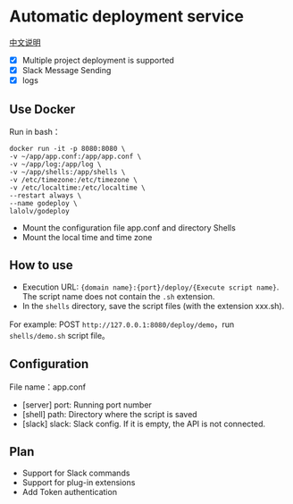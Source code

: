 # Automatic deployment service

[中文说明](./README_ZH.md)

- [x] Multiple project deployment is supported
- [x] Slack Message Sending
- [x] logs

## Use Docker

Run in bash：

```shell
docker run -it -p 8080:8080 \
-v ~/app/app.conf:/app/app.conf \
-v ~/app/log:/app/log \
-v ~/app/shells:/app/shells \
-v /etc/timezone:/etc/timezone \
-v /etc/localtime:/etc/localtime \
--restart always \
--name godeploy \
lalolv/godeploy
```

- Mount the configuration file app.conf and directory Shells
- Mount the local time and time zone

## How to use

- Execution URL: `{domain name}:{port}/deploy/{Execute script name}`. The script name does not contain the `.sh` extension.
- In the `shells` directory, save the script files (with the extension xxx.sh).

For example: POST `http://127.0.0.1:8080/deploy/demo`，run `shells/demo.sh` script file。

## Configuration

File name：app.conf

- [server] port: Running port number
- [shell] path: Directory where the script is saved
- [slack] slack: Slack config. If it is empty, the API is not connected.

## Plan

- Support for Slack commands
- Support for plug-in extensions
- Add Token authentication
